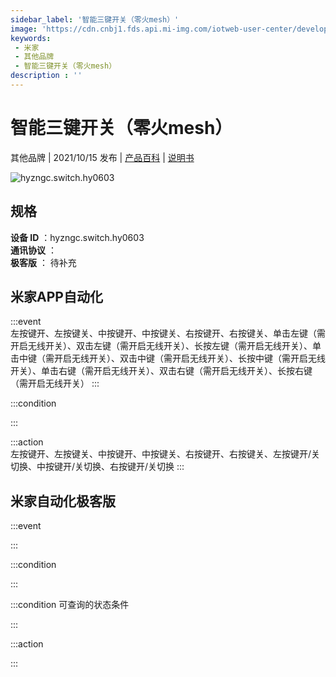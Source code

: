 ```yaml
---
sidebar_label: '智能三键开关（零火mesh）'
image: 'https://cdn.cnbj1.fds.api.mi-img.com/iotweb-user-center/developer_1679068737260FxHCUlbl.png?GalaxyAccessKeyId=AKVGLQWBOVIRQ3XLEW&Expires=9223372036854775807&Signature=3FQE0v7FGgCPxZSdyofNz8xiydY='
keywords: 
 - 米家
 - 其他品牌
 - 智能三键开关（零火mesh）
description : ''
---
```

# 智能三键开关（零火mesh）

其他品牌 | 2021/10/15 发布 | [产品百科](https://home.mi.com/webapp/content/baike/product/index.html?model=hyzngc.switch.hy0603/) | [说明书](https://home.mi.com/views/introduction.html?model=hyzngc.switch.hy0603&region=cn)

![hyzngc.switch.hy0603](https://cdn.cnbj1.fds.api.mi-img.com/iotweb-user-center/developer_1679068737260FxHCUlbl.png?GalaxyAccessKeyId=AKVGLQWBOVIRQ3XLEW&Expires=9223372036854775807&Signature=3FQE0v7FGgCPxZSdyofNz8xiydY=)

## 规格  
> 
**设备 ID** ：hyzngc.switch.hy0603  
**通讯协议** ：  
**极客版**  ： 待补充 


## 米家APP自动化  

:::event  
左按键开、左按键关、中按键开、中按键关、右按键开、右按键关、单击左键（需开启无线开关）、双击左键（需开启无线开关）、长按左键（需开启无线开关）、单击中键（需开启无线开关）、双击中键（需开启无线开关）、长按中键（需开启无线开关）、单击右键（需开启无线开关）、双击右键（需开启无线开关）、长按右键（需开启无线开关）
:::

:::condition  

:::

:::action   
左按键开、左按键关、中按键开、中按键关、右按键开、右按键关、左按键开/关切换、中按键开/关切换、右按键开/关切换
:::

## 米家自动化极客版  

:::event  

:::

:::condition  

:::

:::condition 可查询的状态条件  

:::

:::action  

:::

        
